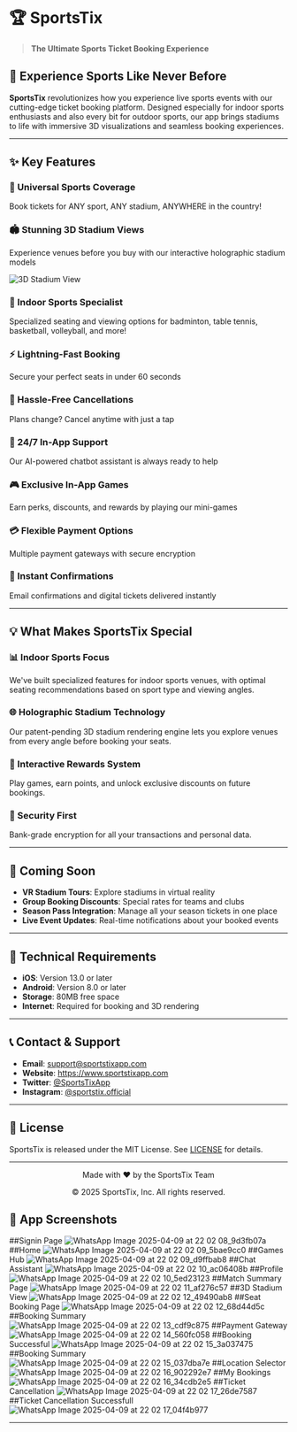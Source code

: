 # 🏆 SportsTix

> **The Ultimate Sports Ticket Booking Experience**

## 🌟 Experience Sports Like Never Before

**SportsTix** revolutionizes how you experience live sports events with our cutting-edge ticket booking platform. Designed especially for indoor sports enthusiasts and also every bit for outdoor sports, our app brings stadiums to life with immersive 3D visualizations and seamless booking experiences.

---

## ✨ Key Features

### 🎫 Universal Sports Coverage
Book tickets for ANY sport, ANY stadium, ANYWHERE in the country!

### 🏟️ Stunning 3D Stadium Views
Experience venues before you buy with our interactive holographic stadium models

![3D Stadium View]((https://github.com/user-attachments/assets/0eaeb8e9-3598-4e62-a5b5-b84df00c0437)
)

### 🏓 Indoor Sports Specialist
Specialized seating and viewing options for badminton, table tennis, basketball, volleyball, and more!

### ⚡ Lightning-Fast Booking
Secure your perfect seats in under 60 seconds

### 🔄 Hassle-Free Cancellations
Plans change? Cancel anytime with just a tap

### 💬 24/7 In-App Support
Our AI-powered chatbot assistant is always ready to help

### 🎮 Exclusive In-App Games
Earn perks, discounts, and rewards by playing our mini-games

### 💳 Flexible Payment Options
Multiple payment gateways with secure encryption

### 📧 Instant Confirmations
Email confirmations and digital tickets delivered instantly

---

## 💡 What Makes SportsTix Special

### 📊 Indoor Sports Focus
We've built specialized features for indoor sports venues, with optimal seating recommendations based on sport type and viewing angles.

### 🌐 Holographic Stadium Technology
Our patent-pending 3D stadium rendering engine lets you explore venues from every angle before booking your seats.

### 🎁 Interactive Rewards System
Play games, earn points, and unlock exclusive discounts on future bookings.

### 🔐 Security First
Bank-grade encryption for all your transactions and personal data.

---

## 🎯 Coming Soon

- **VR Stadium Tours**: Explore stadiums in virtual reality
- **Group Booking Discounts**: Special rates for teams and clubs
- **Season Pass Integration**: Manage all your season tickets in one place
- **Live Event Updates**: Real-time notifications about your booked events

---

## 🔧 Technical Requirements

- **iOS**: Version 13.0 or later
- **Android**: Version 8.0 or later
- **Storage**: 80MB free space
- **Internet**: Required for booking and 3D rendering

---

## 📞 Contact & Support

- **Email**: support@sportstixapp.com
- **Website**: https://www.sportstixapp.com
- **Twitter**: [@SportsTixApp](https://twitter.com/sportstixapp)
- **Instagram**: [@sportstix.official](https://instagram.com/sportstix.official)

---

## 📄 License

SportsTix is released under the MIT License. See [LICENSE](LICENSE) for details.

---

<div align="center">
  <p>Made with ❤️ by the SportsTix Team</p>
  <p>© 2025 SportsTix, Inc. All rights reserved.</p>
</div>

## 📱 App Screenshots

##Signin Page
![WhatsApp Image 2025-04-09 at 22 02 08_9d3fb07a](https://github.com/user-attachments/assets/40fcc45c-9e3b-4dd9-b623-29bbace8e17a)
##Home
![WhatsApp Image 2025-04-09 at 22 02 09_5bae9cc0](https://github.com/user-attachments/assets/9ae8d462-415d-43b8-96e1-66e749e24fe9)
##Games Hub
![WhatsApp Image 2025-04-09 at 22 02 09_d9ffbab8](https://github.com/user-attachments/assets/f41a653d-f43e-418e-9620-22b2b6eb7374)
##Chat Assistant
![WhatsApp Image 2025-04-09 at 22 02 10_ac06408b](https://github.com/user-attachments/assets/b27a2741-a074-4e61-b4e0-3bba529d6d1d)
##Profile
![WhatsApp Image 2025-04-09 at 22 02 10_5ed23123](https://github.com/user-attachments/assets/6a5af883-ac59-4242-a83f-2ec3091dbd67)
##Match Summary Page
![WhatsApp Image 2025-04-09 at 22 02 11_af276c57](https://github.com/user-attachments/assets/741896a0-d058-474e-8b89-e38a3f53455f)
##3D Stadium View
![WhatsApp Image 2025-04-09 at 22 02 12_49490ab8](https://github.com/user-attachments/assets/00fa8671-d942-401f-b016-e1fa2809eeb3)
##Seat Booking Page
![WhatsApp Image 2025-04-09 at 22 02 12_68d44d5c](https://github.com/user-attachments/assets/318c9c5c-cb9d-49cf-a96f-8ac096a70425)
##Booking Summary
![WhatsApp Image 2025-04-09 at 22 02 13_cdf9c875](https://github.com/user-attachments/assets/83702a1c-f8c4-41d7-8f36-f999d560e76d)
##Payment Gateway
![WhatsApp Image 2025-04-09 at 22 02 14_560fc058](https://github.com/user-attachments/assets/75453c9f-77c1-4022-8e7e-fa3a2167c061)
##Booking Successful
![WhatsApp Image 2025-04-09 at 22 02 15_3a037475](https://github.com/user-attachments/assets/06719068-ab21-4230-8456-30ef709201e9)
##Booking Summary
![WhatsApp Image 2025-04-09 at 22 02 15_037dba7e](https://github.com/user-attachments/assets/332ab9e4-e1cf-4432-9955-5b121b4537c5)
##Location Selector
![WhatsApp Image 2025-04-09 at 22 02 16_902292e7](https://github.com/user-attachments/assets/1d65289a-4747-40fe-93e1-9d94505e2931)
##My Bookings
![WhatsApp Image 2025-04-09 at 22 02 16_34cdb2e5](https://github.com/user-attachments/assets/0a9b760d-cace-437f-abe0-73ada709e998)
##Ticket Cancellation
![WhatsApp Image 2025-04-09 at 22 02 17_26de7587](https://github.com/user-attachments/assets/634dd958-ae7e-4e10-8fee-287ae434b63f)
##Ticket Cancellation Successfull
![WhatsApp Image 2025-04-09 at 22 02 17_04f4b977](https://github.com/user-attachments/assets/0684a84b-80e2-4ffc-9de7-a4d6fef22e7a)




---
